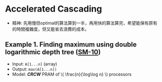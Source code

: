 # Accelerated Cascading

- 精神: 先用慢但optimal的算法算到一半，再用快的算法算完，希望能保有原有的時間複雜度，但又能省去浪費的成本。

## Example 1. Finding maximum using double logarithmic depth tree ([SM-10](https://github.com/NTHU-SCOPELAB/parallel-algorithm-code/blob/main/SM10_Finding_Maximum))
- Input: `A[1...n]` (array)
- Output: `max(A[1...n])`
- Model: ***CRCW*** PRAM of \\( \frac{n}{\log\log n} \\) processors
